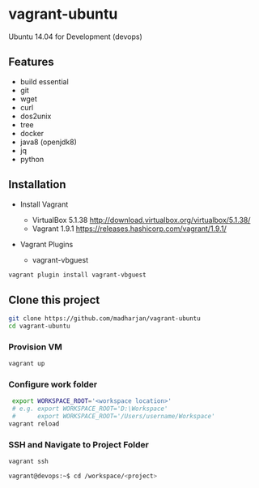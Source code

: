 # vagrant-ubuntu

Ubuntu 14.04 for Development (devops)

## Features

* build essential
* git
* wget
* curl
* dos2unix
* tree
* docker
* java8 (openjdk8)
* jq
* python

## Installation

* Install Vagrant
  * VirtualBox 5.1.38 http://download.virtualbox.org/virtualbox/5.1.38/
  * Vagrant 1.9.1 https://releases.hashicorp.com/vagrant/1.9.1/

* Vagrant Plugins
  * vagrant-vbguest

 ```bash
 vagrant plugin install vagrant-vbguest
 ```

## Clone this project

```bash
git clone https://github.com/madharjan/vagrant-ubuntu
cd vagrant-ubuntu
```

### Provision VM

```bash
vagrant up
```

### Configure work folder

```bash
 export WORKSPACE_ROOT='<workspace location>'
 # e.g. export WORKSPACE_ROOT='D:\Workspace'
 #      export WORKSPACE_ROOT='/Users/username/Workspace'
vagrant reload
```

### SSH and Navigate to Project Folder

```bash
vagrant ssh

vagrant@devops:~$ cd /workspace/<project>
```